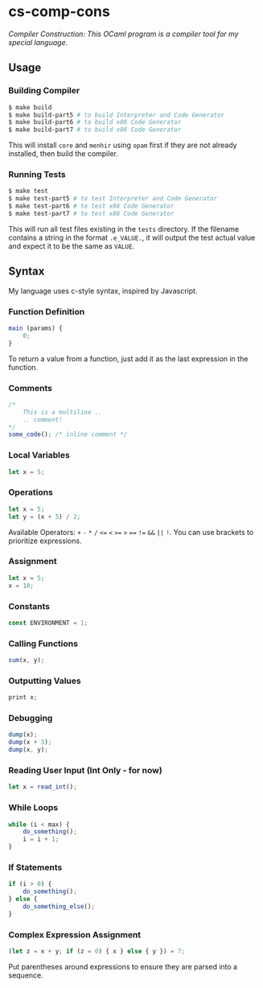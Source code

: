 # cs-comp-cons
*Compiler Construction: This OCaml program is a compiler tool for my special language.*

## Usage

### Building Compiler
``` bash
$ make build
$ make build-part5 # to build Interpreter and Code Generator
$ make build-part6 # to build x86 Code Generator
$ make build-part7 # to build x86 Code Generator
```
This will install `core` and `menhir` using `opam` first if they are not already installed, then build the compiler.

### Running Tests
``` bash
$ make test
$ make test-part5 # to test Interpreter and Code Generator
$ make test-part6 # to test x86 Code Generator
$ make test-part7 # to test x86 Code Generator
```
This will run all test files existing in the `tests` directory. If the filename contains a string in the format `.e_VALUE.`, it will output the test actual value and expect it to be the same as `VALUE`.

## Syntax
My language uses c-style syntax, inspired by Javascript.

### Function Definition
``` js
main (params) {
    0;
}
```
To return a value from a function, just add it as the last expression in the function.

### Comments
``` js
/*
    This is a multiline ..
    .. comment!
*/
some_code(); /* inline comment */
```

### Local Variables
``` js
let x = 5;
```

### Operations
``` js
let x = 5;
let y = (x + 5) / 2;
```
Available Operators: `+` `-` `*` `/` `<=` `<` `>=` `>` `==` `!=` `&&` `||` `!`. You can use brackets to prioritize expressions.

### Assignment
``` js
let x = 5;
x = 10;
```

### Constants
``` js
const ENVIRONMENT = 1;
```

### Calling Functions
``` js
sum(x, y);
```

### Outputting Values
``` js
print x;
```

### Debugging
``` js
dump(x);
dump(x + 3);
dump(x, y);
```

### Reading User Input (Int Only - for now)
``` js
let x = read_int();
```

### While Loops
``` js
while (i < max) {
    do_something();
    i = i + 1;
}
```

### If Statements
``` js
if (i > 0) {
    do_something();
} else {
    do_something_else();
}
```

### Complex Expression Assignment
``` js
(let z = x + y; if (z = 0) { x } else { y }) = 7;
```
Put parentheses around expressions to ensure they are parsed into a sequence.
